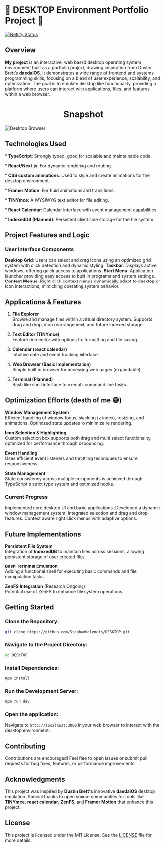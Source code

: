 # :art: DESKTOP Environment Portfolio Project :art: 
[![Netlify Status](https://api.netlify.com/api/v1/badges/ab3bb5b6-b35e-4b94-976b-b5f3f4a99ed2/deploy-status)](https://app.netlify.com/sites/stephos/deploys)
## Overview

**My project** is an interactive, web based desktop operating system environment built as a portfolio project, drawing inspiration from Dustin Brett’s **daedalOS**. It demonstrates a wide range of frontend and systems programming skills, focusing on a blend of user experience, scalability, and optimization. The goal is to emulate desktop like functionality, providing a platform where users can interact with applications, files, and features within a web browser.

<h1 align="center">Snapshot</h1>

<p>
   <img src="https://github.com/user-attachments/assets/82744500-eb26-4e6d-87cf-40a7f2cbdfc7" alt="Desktop Browser" style="width:100% height="700">
        <br>

</p>

 
   

## Technologies Used

 ° **TypeScript**: Strongly typed, good for scalable and maintainable code.
 
 ° **React/Next.js**: For dynamic rendering and routing.
 
 ° **CSS custom animations**: Used to style and create animations for the desktop environment.
  
 ° **Framer Motion**: For fluid animations and transitions.
 
 ° **TINYmce**: A WYSIWYG text editor for file editing.
 
 ° **React Calendar**: Calendar interface with event management capabilities.
  
 ° **IndexedDB (Planned)**: Persistent client side storage for the file system.
  

   

## Project Features and Logic

### User Interface Components

  **Desktop Grid**: Users can select and drag icons using an optimized grid system with click detection and dynamic styling.
  **Taskbar**: Displays active windows, offering quick access to applications.
  **Start Menu**: Application launcher providing easy access to built in programs and system settings.
  **Context Menus**: Right click context menus dynamically adapt to desktop or icon interactions, mimicking operating system behavior.

   

## Applications & Features

1. **File Explorer**  
     Browse and manage files within a virtual directory system.
     Supports drag and drop, icon rearrangement, and future indexed storage.

2. **Text Editor (TINYmce)**  
     Feature rich editor with options for formatting and file saving.

3. **Calendar (react calendar)**  
     Intuitive date and event tracking interface.

4. **Web Browser (Basic Implementation)**  
     Simple built in browser for accessing web pages (expandable).

5. **Terminal (Planned)**  
     Bash like shell interface to execute command line tasks.

   

## Optimization Efforts (death of me :sweat_smile:)

  **Window Management System**  
   Efficient handling of window focus, stacking (z index), resizing, and animations. Optimized state updates to minimize re rendering.

  **Icon Selection & Highlighting**  
   Custom selection box supports both drag and multi select functionality, optimized for performance through debouncing.

  **Event Handling**  
   Uses efficient event listeners and throttling techniques to ensure responsiveness.

  **State Management**  
   State consistency across multiple components is achieved through TypeScript's strict type system and optimized hooks.

   

### Current Progress

  Implemented core desktop UI and basic applications.
  Developed a dynamic window management system.
  Integrated selection and drag and drop features.
  Context aware right click menus with adaptive options.
  
   

## Future Implementations

  **Persistent File System**  
   Integration of **IndexedDB** to maintain files across sessions, allowing persistent storage of user created files.

  **Bash Terminal Emulation**  
   Adding a functional shell for executing basic commands and file manipulation tasks.

  **ZenFS Integration** (Research Ongoing)  
   Potential use of ZenFS to enhance file system operations.

   

## Getting Started

### Clone the Repository:
```bash
git clone https://github.com/StephanVolynets/DESKTOP.git
```

### Navigate to the Project Directory:
```bash
cd DESKTOP
```

### Install Dependencies:
```bash
npm install
```

### Run the Development Server:
```bash
npm run dev
```

### Open the application:
Navigate to `http://localhost:3000` in your web browser to interact with the desktop environment.

   

## Contributing

Contributions are encouraged! Feel free to open issues or submit pull requests for bug fixes, features, or performance improvements.

   

## Acknowledgments

This project was inspired by **Dustin Brett's** innovative **daedalOS** desktop emulation. Special thanks to open source communities for tools like **TINYmce**, **react calendar**, **ZenFS**, and **Framer Motion** that enhance this project.

   

## License

This project is licensed under the MIT License. See the [LICENSE](LICENSE) file for more details.
